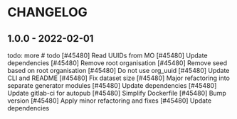 CHANGELOG
=========

1.0.0 - 2022-02-01
------------------

todo: more # todo
[#45480] Read UUIDs from MO
[#45480] Update dependencies
[#45480] Remove root organisation
[#45480] Remove seed based on root organisation
[#45480] Do not use org_uuid
[#45480] Update CLI and README
[#45480] Fix dataset size
[#45480] Major refactoring into separate generator modules
[#45480] Update dependencies
[#45480] Update gitlab-ci for autopub
[#45480] Simplify Dockerfile
[#45480] Bump version
[#45480] Apply minor refactoring and fixes
[#45480] Update dependencies

